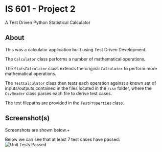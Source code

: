 

# IS 601 - Project 2
A Test Driven Python Statistical Calculator

## About
This was a calculator application built using Test Driven Development.

The `Calculator` class performs a number of mathematical operations.

The `StatsCalculator` class extends the original `Calculator` to perform more mathematical operations.

The `TestCalculator` class then tests each operation against a known set of inputs/outputs contained in the files located 
in the `/csv` folder, where the `CsvReader` class parses each file to derive test cases.

The test filepaths are provided in the `TestProperties` class.


## Screenshot(s)
Screenshots are shown below.+

Below we can see that at least 7 test cases have passed:
![Unit Tests Passed](/screenshots/7-unit-tests-passed.jpg?raw=true)
